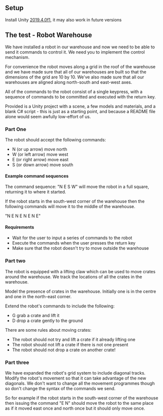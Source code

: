 ## Setup
Install Unity [2019.4.0f1](https://unity3d.com/unity/qa/lts-releases?version=2019.4), it may also work in future versions

## The test - Robot Warehouse

We have installed a robot in our warehouse and now we need to be able to send it commands to control it. We need you to implement the control mechanism.

For convenience the robot moves along a grid in the roof of the warehouse and we have made sure that all of our warehouses are built so that the dimensions of the grid are 10 by 10. We've also made sure that all our warehouses are aligned along north-south and east-west axes.

All of the commands to the robot consist of a single keypress, with a sequence of commands to be committed and executed with the return key.

Provided is a Unity project with a scene, a few models and materials, and a blank C# script - this is just as a starting point, and because a README file alone would seem awfully low-effort of us.

### Part One

The robot should accept the following commands:

* N (or up arrow) move north
* W (or left arrow) move west
* E (or right arrow) move east
* S (or down arrow) move south

#### Example command sequences

The command sequence: "N E S W" will move the robot in a full square, returning it to where it started.

If the robot starts in the south-west corner of the warehouse then the following commands will move it to the middle of the warehouse.

"N E N E N E N E"

#### Requirements

* Wait for the user to input a series of commands to the robot
* Execute the commands when the user presses the return key
* Make sure that the robot doesn't try to move outside the warehouse

### Part two

The robot is equipped with a lifting claw which can be used to move crates around the warehouse. We track the locations of all the crates in the warehouse.

Model the presence of crates in the warehouse. Initially one is in the centre and one in the north-east corner.

Extend the robot's commands to include the following:

* G grab a crate and lift it
* D drop a crate gently to the ground

There are some rules about moving crates:

* The robot should not try and lift a crate if it already lifting one
* The robot should not lift a crate if there is not one present
* The robot should not drop a crate on another crate!

### Part three

We have expanded the robot's grid system to include diagonal tracks. Modify the robot's movement so that it can take advantage of the new diagonals. We don't want to change all the movement programmes though so don't change the syntax of the commands we send.

So for example if the robot starts in the south-west corner of the warehouse then issuing the command "E N" should move the robot to the same place as if it moved east once and north once but it should only move once.
